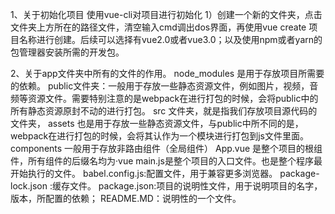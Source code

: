 1、关于初始化项目
  使用vue-cli对项目进行初始化
  1）创建一个新的文件夹，点击文件夹上方所在的路径文件，清空输入cmd调出dos界面，再使用vue create 项目名称进行创建。后续可以选择有vue2.0或者vue3.0；以及使用npm或者yarn的包管理器安装所需的开发包。

2、关于app文件夹中所有的文件的作用。
    node_modules 是用于存放项目所需要的依赖。
    public文件夹：一般用于存放一些静态资源文件，例如图片，视频，音频等资源文件。需要特别注意的是webpack在进行打包的时候，会将public中的所有静态资源原封不动的进行打包。
    src 文件夹，就是指我们存放项目源代码的文件夹，
       assets 也是用于存放一些静态资源文件，与public中所不同的是，webpack在进行打包的时候，会将其认作为一个模块进行打包到js文件里面。
       components 一般用于存放非路由组件（全局组件）
       App.vue 是整个项目的根组件，所有组件的后缀名均为·vue
       main.js是整个项目的入口文件。也是整个程序最开始执行的文件。
       babel.config.js:配置文件，用于兼容更多浏览器。
       package-lock.json :缓存文件。
       package.json:项目的说明性文件，用于说明项目的名字，版本，所配置的依赖；
       README.MD：说明性的一个文件。